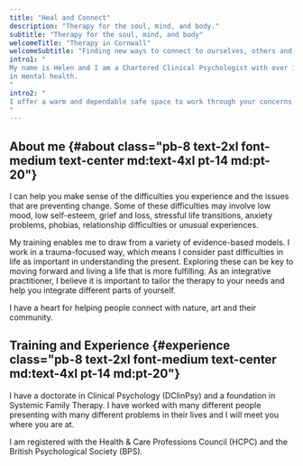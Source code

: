 ```yaml
---
title: "Heal and Connect"
description: "Therapy for the soul, mind, and body."
subtitle: "Therapy for the soul, mind, and body"
welcomeTitle: "Therapy in Cornwall"
welcomeSubtitle: "Finding new ways to connect to ourselves, others and nature."
intro1: "
My name is Helen and I am a Chartered Clinical Psychologist with over 10 years experience working
in mental health.
"
intro2: "
I offer a warm and dependable safe space to work through your concerns and difficulties.
"
---
```


## About me {#about class="pb-8 text-2xl font-medium text-center md:text-4xl pt-14 md:pt-20"}

I can help you make sense of the difficulties you experience and the issues that are preventing
change. Some of these difficulties may involve low mood, low self-esteem, grief and loss,
stressful life transitions, anxiety problems, phobias, relationship difficulties or unusual
experiences.

My training enables me to draw from a variety of evidence-based models. I work in a trauma-focused
way, which means I consider past difficulties in life as important in understanding the present.
Exploring these can be key to moving forward and living a life that is more fulfilling.  As an
integrative practitioner, I believe it is important to tailor the therapy to your needs and help
you integrate different parts of yourself.

I have a heart for helping people connect with nature, art and their community.

## Training and Experience {#experience class="pb-8 text-2xl font-medium text-center md:text-4xl pt-14 md:pt-20"}

I have a doctorate in Clinical Psychology (DClinPsy) and a foundation in Systemic Family Therapy.
I have worked with many different people presenting with many different problems in their lives
and I will meet you where you are at.

I am registered with the Health & Care Professions Council (HCPC) and the British Psychological
Society (BPS).
